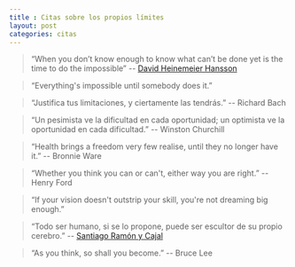 ```yaml
---
title : Citas sobre los propios límites
layout: post
categories: citas
---
```


> “When you don’t know enough to know what can’t be done yet is the time to do the impossible” -- [David Heinemeier Hansson](http://37signals.com/svn/posts/3179-you-only-get-one-chance-to-be-a-beginner)

> “Everything's impossible until somebody does it.”

> “Justifica tus limitaciones, y ciertamente las tendrás.” -- Richard Bach

> “Un pesimista ve la dificultad en cada oportunidad; un optimista ve la oportunidad en cada dificultad.” -- Winston Churchill

> “Health brings a freedom very few realise, until they no longer have it.” -- Bronnie Ware

> “Whether you think you can or can't, either way you are right.” -- Henry Ford

> “If your vision doesn't outstrip your skill, you're not dreaming big enough.”

> “Todo ser humano, si se lo propone, puede ser escultor de su propio cerebro.” -- [Santiago Ramón y Cajal](http://es.wikipedia.org/wiki/Santiago_Ram%C3%B3n_y_Cajal)

> “As you think, so shall you become.” -- Bruce Lee
